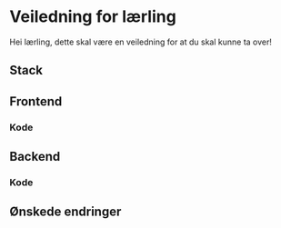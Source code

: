 # Veiledning for lærling

Hei lærling, dette skal være en veiledning for at du skal kunne ta over!

## Stack

## Frontend

### Kode

## Backend

### Kode

## Ønskede endringer